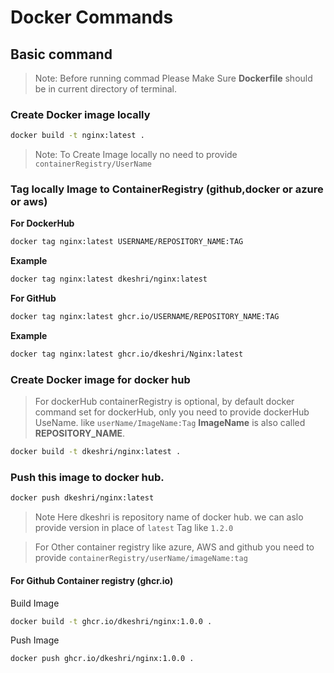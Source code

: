 # Docker Commands

## Basic command
> Note: Before running commad Please Make Sure **Dockerfile** should be in current directory of terminal.

### Create Docker image locally

```bash
docker build -t nginx:latest .
```
> Note: To Create Image locally no need to provide `containerRegistry/UserName`

### Tag locally Image to ContainerRegistry (github,docker or azure or aws)

**For DockerHub**
```bash
docker tag nginx:latest USERNAME/REPOSITORY_NAME:TAG
```
**Example**
```bash
docker tag nginx:latest dkeshri/nginx:latest
```
**For GitHub**
```bash
docker tag nginx:latest ghcr.io/USERNAME/REPOSITORY_NAME:TAG
```
**Example**
```bash
docker tag nginx:latest ghcr.io/dkeshri/Nginx:latest
```

### Create Docker image for docker hub

> For dockerHub containerRegistry is optional, by default docker command set for dockerHub, only you need to provide dockerHub UseName. like `userName/ImageName:Tag` **ImageName** is also called **REPOSITORY_NAME**.

```bash
docker build -t dkeshri/nginx:latest .
```
### Push this image to docker hub.
```bash
docker push dkeshri/nginx:latest
```
> Note Here dkeshri is repository name of docker hub. we can aslo provide version in place of `latest` Tag like `1.2.0`

> For Other container registry like azure, AWS and github you need to provide `containerRegistry/userName/imageName:tag`

#### For Github Container registry (ghcr.io)

Build Image 
```bash
docker build -t ghcr.io/dkeshri/nginx:1.0.0 .
```
Push Image
```bash
docker push ghcr.io/dkeshri/nginx:1.0.0 .
```

